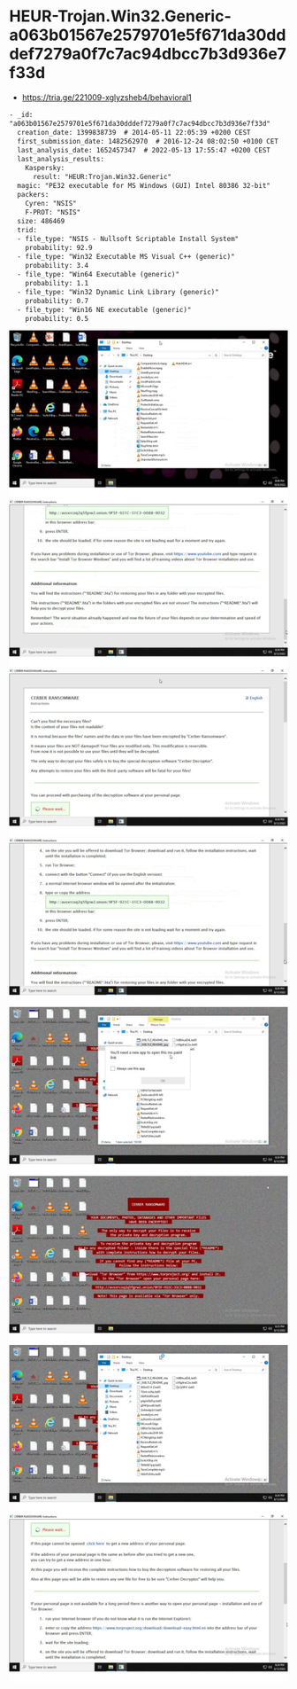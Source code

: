 # HEUR-Trojan.Win32.Generic-a063b01567e2579701e5f671da30dddef7279a0f7c7ac94dbcc7b3d936e7f33d

- https://tria.ge/221009-xglyzsheb4/behavioral1

```
- _id: "a063b01567e2579701e5f671da30dddef7279a0f7c7ac94dbcc7b3d936e7f33d"
  creation_date: 1399838739  # 2014-05-11 22:05:39 +0200 CEST
  first_submission_date: 1482562970  # 2016-12-24 08:02:50 +0100 CET
  last_analysis_date: 1652457347  # 2022-05-13 17:55:47 +0200 CEST
  last_analysis_results: 
    Kaspersky: 
      result: "HEUR:Trojan.Win32.Generic"
  magic: "PE32 executable for MS Windows (GUI) Intel 80386 32-bit"
  packers: 
    Cyren: "NSIS"
    F-PROT: "NSIS"
  size: 486469
  trid: 
  - file_type: "NSIS - Nullsoft Scriptable Install System"
    probability: 92.9
  - file_type: "Win32 Executable MS Visual C++ (generic)"
    probability: 3.4
  - file_type: "Win64 Executable (generic)"
    probability: 1.1
  - file_type: "Win32 Dynamic Link Library (generic)"
    probability: 0.7
  - file_type: "Win16 NE executable (generic)"
    probability: 0.5
```

![téléchargement.png](téléchargement.png)
![téléchargement5.png](téléchargement5.png)
![téléchargement2.png](téléchargement2.png)
![téléchargement4.png](téléchargement4.png)
![téléchargement6.png](téléchargement6.png)
![téléchargement7.png](téléchargement7.png)
![téléchargement1.png](téléchargement1.png)
![téléchargement3.png](téléchargement3.png)
